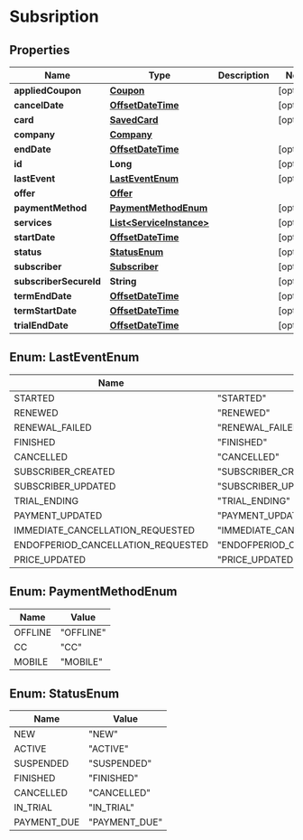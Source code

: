 
# Subsription

## Properties
Name | Type | Description | Notes
------------ | ------------- | ------------- | -------------
**appliedCoupon** | [**Coupon**](Coupon.md) |  |  [optional]
**cancelDate** | [**OffsetDateTime**](OffsetDateTime.md) |  |  [optional]
**card** | [**SavedCard**](SavedCard.md) |  |  [optional]
**company** | [**Company**](Company.md) |  | 
**endDate** | [**OffsetDateTime**](OffsetDateTime.md) |  |  [optional]
**id** | **Long** |  |  [optional]
**lastEvent** | [**LastEventEnum**](#LastEventEnum) |  |  [optional]
**offer** | [**Offer**](Offer.md) |  | 
**paymentMethod** | [**PaymentMethodEnum**](#PaymentMethodEnum) |  |  [optional]
**services** | [**List&lt;ServiceInstance&gt;**](ServiceInstance.md) |  |  [optional]
**startDate** | [**OffsetDateTime**](OffsetDateTime.md) |  |  [optional]
**status** | [**StatusEnum**](#StatusEnum) |  |  [optional]
**subscriber** | [**Subscriber**](Subscriber.md) |  |  [optional]
**subscriberSecureId** | **String** |  |  [optional]
**termEndDate** | [**OffsetDateTime**](OffsetDateTime.md) |  |  [optional]
**termStartDate** | [**OffsetDateTime**](OffsetDateTime.md) |  |  [optional]
**trialEndDate** | [**OffsetDateTime**](OffsetDateTime.md) |  |  [optional]


<a name="LastEventEnum"></a>
## Enum: LastEventEnum
Name | Value
---- | -----
STARTED | &quot;STARTED&quot;
RENEWED | &quot;RENEWED&quot;
RENEWAL_FAILED | &quot;RENEWAL_FAILED&quot;
FINISHED | &quot;FINISHED&quot;
CANCELLED | &quot;CANCELLED&quot;
SUBSCRIBER_CREATED | &quot;SUBSCRIBER_CREATED&quot;
SUBSCRIBER_UPDATED | &quot;SUBSCRIBER_UPDATED&quot;
TRIAL_ENDING | &quot;TRIAL_ENDING&quot;
PAYMENT_UPDATED | &quot;PAYMENT_UPDATED&quot;
IMMEDIATE_CANCELLATION_REQUESTED | &quot;IMMEDIATE_CANCELLATION_REQUESTED&quot;
ENDOFPERIOD_CANCELLATION_REQUESTED | &quot;ENDOFPERIOD_CANCELLATION_REQUESTED&quot;
PRICE_UPDATED | &quot;PRICE_UPDATED&quot;


<a name="PaymentMethodEnum"></a>
## Enum: PaymentMethodEnum
Name | Value
---- | -----
OFFLINE | &quot;OFFLINE&quot;
CC | &quot;CC&quot;
MOBILE | &quot;MOBILE&quot;


<a name="StatusEnum"></a>
## Enum: StatusEnum
Name | Value
---- | -----
NEW | &quot;NEW&quot;
ACTIVE | &quot;ACTIVE&quot;
SUSPENDED | &quot;SUSPENDED&quot;
FINISHED | &quot;FINISHED&quot;
CANCELLED | &quot;CANCELLED&quot;
IN_TRIAL | &quot;IN_TRIAL&quot;
PAYMENT_DUE | &quot;PAYMENT_DUE&quot;




